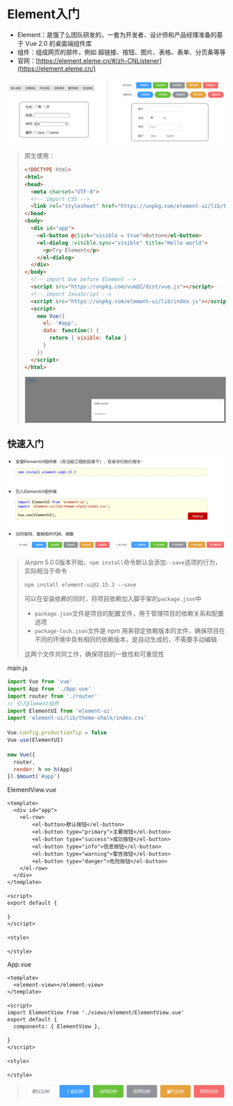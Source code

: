 # Element入门

- Element：是饿了么团队研发的，一套为开发者、设计师和产品经理准备的基于 Vue 2.0 的桌面端组件库
- 组件：组成网页的部件，例如 超链接、按钮、图片、表格、表单、分页条等等
- 官网：[https://element.eleme.cn/#/zh-CNListener](https://element.eleme.cn/)

<img src="img/1.Element入门/image-20230729113155221.png" alt="image-20230729113155221" style="zoom:50%;" />

> 原生使用：
>
> ```html
> <!DOCTYPE html>
> <html>
> <head>
>   <meta charset="UTF-8">
>   <!-- import CSS -->
>   <link rel="stylesheet" href="https://unpkg.com/element-ui/lib/theme-chalk/index.css">
> </head>
> <body>
>   <div id="app">
>     <el-button @click="visible = true">Button</el-button>
>     <el-dialog :visible.sync="visible" title="Hello world">
>       <p>Try Element</p>
>     </el-dialog>
>   </div>
> </body>
>   <!-- import Vue before Element -->
>   <script src="https://unpkg.com/vue@2/dist/vue.js"></script>
>   <!-- import JavaScript -->
>   <script src="https://unpkg.com/element-ui/lib/index.js"></script>
>   <script>
>     new Vue({
>       el: '#app',
>       data: function() {
>         return { visible: false }
>       }
>     })
>   </script>
> </html>
> ```
>
> <img src="img/1.Element入门/image-20240724213023274.png" alt="image-20240724213023274" style="zoom:80%;" />

## 快速入门

<img src="img/1.Element入门/image-20230729113325673.png" alt="image-20230729113325673" style="zoom: 67%;" />

> 从npm 5.0.0版本开始，`npm install`命令默认会添加`--save`选项的行为，实际相当于命令
>
> ```
> npm install element-ui@2.15.3 --save
> ```
>
> 可以在安装依赖的同时，将项目依赖加入脚手架的`package.json`中
>
> - `package.json`文件是项目的配置文件，用于管理项目的依赖关系和配置选项
> -  `package-lock.json`文件是 npm 用来锁定依赖版本的文件，确保项目在不同的环境中具有相同的依赖版本，是自动生成的，不需要手动编辑
>
> 这两个文件共同工作，确保项目的一致性和可重现性

main.js

```js
import Vue from 'vue'
import App from './App.vue'
import router from './router'
// 引入Element组件
import ElementUI from 'element-ui'
import 'element-ui/lib/theme-chalk/index.css'

Vue.config.productionTip = false
Vue.use(ElementUI)

new Vue({
  router,
  render: h => h(App)
}).$mount('#app')
```

ElementView.vue

```vue
<template>
  <div id="app">
    <el-row>
        <el-button>默认按钮</el-button>
        <el-button type="primary">主要按钮</el-button>
        <el-button type="success">成功按钮</el-button>
        <el-button type="info">信息按钮</el-button>
        <el-button type="warning">警告按钮</el-button>
        <el-button type="danger">危险按钮</el-button>
    </el-row>
  </div>
</template>

<script>
export default {

}
</script>

<style>

</style>
```

App.vue

```vue
<template>
  <element-view></element-view>
</template>

<script>
import ElementView from './views/element/ElementView.vue'
export default {
  components: { ElementView },

}
</script>

<style>

</style>
```

> <img src="img/1.Element入门/image-20230729121626715.png" alt="image-20230729121626715" style="zoom: 80%;" />